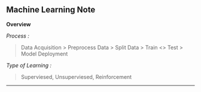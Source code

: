 ## Machine Learning Note

**Overview**


*Process :*

> Data Acquisition > Preprocess Data > Split Data > Train <> Test > Model Deployment

*Type of Learning :*

> Superviesed, Unsuperviesed, Reinforcement

***



